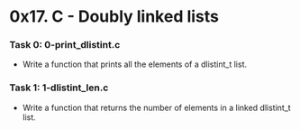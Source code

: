 # 0x17. C - Doubly linked lists

### Task 0: 0-print_dlistint.c
* Write a function that prints all the elements of a dlistint_t list.

### Task 1: 1-dlistint_len.c
* Write a function that returns the number of elements in a linked dlistint_t list.
